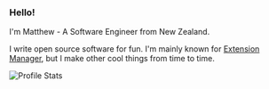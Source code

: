 ### Hello!
I'm Matthew - A Software Engineer from New Zealand.

I write open source software for fun. I'm mainly known for [Extension Manager](https://github.com/mjakeman/extension-manager), but I make other cool things from time to time.

![Profile Stats](https://github-readme-stats.vercel.app/api?username=mjakeman&theme=dracula&hide=stars)
